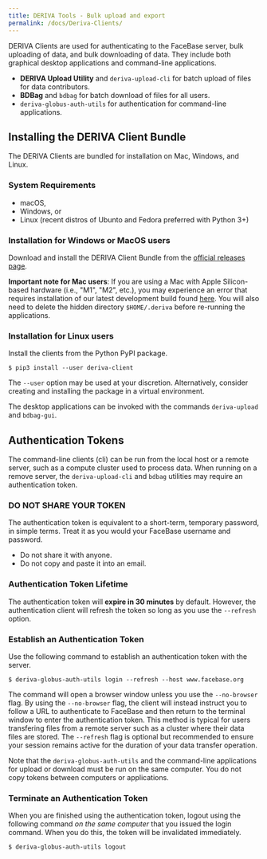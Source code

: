 ```yaml
---
title: DERIVA Tools - Bulk upload and export
permalink: /docs/Deriva-Clients/
---
```


DERIVA Clients are used for authenticating to the FaceBase server, bulk uploading of data, and bulk downloading of data.
They include both graphical desktop applications and command-line applications.

- **DERIVA Upload Utility** and `deriva-upload-cli` for batch upload of files for data contributors.
- **BDBag** and `bdbag` for batch download of files for all users.
- `deriva-globus-auth-utils` for authentication for command-line applications.


## Installing the DERIVA Client Bundle

The DERIVA Clients are bundled for installation on Mac, Windows, and Linux.

### System Requirements
- macOS,
- Windows, or
- Linux (recent distros of Ubunto and Fedora preferred with Python 3+)

### Installation for Windows or MacOS users

Download and install the DERIVA Client Bundle from the [official releases page](https://github.com/informatics-isi-edu/deriva-client-bundle/releases).

**Important note for Mac users**: If you are using a Mac with Apple Silicon-based hardware (i.e., "M1", "M2", etc.), you 
may experience an error that requires installation of our latest development build found [here](https://buildbot.derivacloud.org/~buildbot/deriva-client-bundle/dev/DERIVA-Client-Tools-1.7.0-202410011807-osx.dmg).
You will also need to delete the hidden directory `$HOME/.deriva` before re-running the applications.

### Installation for Linux users

Install the clients from the Python PyPI package.
```commandline
$ pip3 install --user deriva-client
```

The `--user` option may be used at your discretion. Alternatively, consider creating and installing the package in
a virtual environment.

The desktop applications can be invoked with the commands `deriva-upload` and `bdbag-gui`.

## Authentication Tokens

The command-line clients (cli) can be run from the local host or a remote
server, such as a compute cluster used to process data. When running on a
remove server, the `deriva-upload-cli` and `bdbag` utilities
may require an authentication token.

### DO NOT SHARE YOUR TOKEN

The authentication token is equivalent to a short-term, temporary password, in
simple terms. Treat it as you would your FaceBase username and password.
- Do not share it with anyone.
- Do not copy and paste it into an email.

### Authentication Token Lifetime

The authentication token will **expire in 30 minutes** by default. However, the
authentication client will refresh the token so long as you use the `--refresh` 
option.

### Establish an Authentication Token

Use the following command to establish an authentication token with the server.

```commandline
$ deriva-globus-auth-utils login --refresh --host www.facebase.org
```

The command will open a browser window unless you use the `--no-browser` flag. By using
the `--no-browser` flag, the client will instead instruct you to follow a URL to authenticate
to FaceBase and then return to the terminal window to enter the authentication token. This 
method is typical for users transfering files from a remote server such as a cluster where their
data files are stored. The `--refresh` flag is optional but recommended to ensure your session 
remains active for the duration of your data transfer operation.

Note that the `deriva-globus-auth-utils` and the command-line applications for upload or download
must be run on the same computer. You do not copy tokens between computers or applications.

### Terminate an Authentication Token

When you are finished using the authentication token, logout using the following command _on the same computer_ 
that you issued the login command. When you do this, the token will be invalidated immediately.

```commandline
$ deriva-globus-auth-utils logout
```
